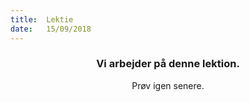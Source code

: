```yaml
---
title:  Lektie
date:   15/09/2018
---
```


### <center>Vi arbejder på denne lektion.</center>
<center>Prøv igen senere.</center>